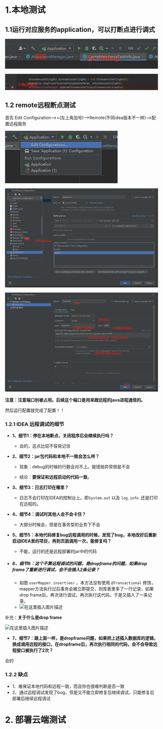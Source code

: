 # 1.本地测试

## 1.1运行对应服务的application，可以打断点进行调式

![image-20220615185625592](img/image-20220615185625592.png)

![image-20220615185828379](img/image-20220615185828379.png)

## 1.2 remote远程断点测试

首先 Edit Configuration-->+(左上角加号)-->Remote(不同idea版本不一样)-->配置远程服务

![image-20220615190221976](img/image-20220615190221976.png)

![image-20220616114438411](img/image-20220616114438411.png)

![image-20220616114702408](img/image-20220616114702408.png)

**注意：注意端口别被占用。后续这个端口是用来跟远程的java进程通信的。**

然后运行配置就完成了配置！！

### 1.2.1 IDEA 远程调试的细节

* **1、细节1：停在本地断点，关闭程序后会继续执行吗？**
  * 会的，这点比较不容易记住

* **2、细节2：jar包代码和本地不一致会怎么样？**

  * 现象：debug的时候的行数会对不上。报错抛异常倒是不会

  * 结论：**要保证和远程启动的代码一致**。

* **3、细节3：日志打印在哪里？**
  * 日志不会打印在IDEA的控制台上。即`System.out` 以及 `log.info `还是打印在远程的。

* **4、细节4：调试时其他人会不会卡住？**
  * 大部分时候会，但是在事务型的业务下不会

* **5、细节5：本地代码修复bug远程调用的时候，发现了bug，本地改好后重新启动IDEA里的项目，再到页面调用一次，能修复吗？**
  * 不能，运行的还是远程部署的jar中的代码

* ##### 6、细节6：这个不算远程调试的问题，是dropframe的问题，如果drop frame了重新进行调试，会不会插入2条记录？

  * 如图 `userMapper.insert(eo)` ，本方法没有使用 `@Transactional` 修饰，mapper方法执行过后事务会被立即提交，则库表里多了一行记录，如果drop frame后，再次进行调试，再次执行这代码，于是又插入了一条记录。
  * ![在这里插入图片描述](https://img-blog.csdnimg.cn/20210507143012281.png?x-oss-process=image/watermark,type_ZmFuZ3poZW5naGVpdGk,shadow_10,text_aHR0cHM6Ly9ibG9nLmNzZG4ubmV0L3c4eTU2Zg==,size_16,color_FFFFFF,t_70)

补充：**关于什么是drop frame**

![在这里插入图片描述](https://img-blog.csdnimg.cn/2021050714353158.png)

* **7、细节7：跟上面一样，是dropframe问题，如果把上述插入数据库的逻辑，换成调用远程的接口，在dropframe后，再次执行相同的代码，会不会导致远程接口被执行了2次？**

会的

### 1.2.2 缺点

* 1、难保证本地代码和远程一致，而且你也很难判断是否一致
* 2、通过远程调试发现了bug，但是又不能立即修复后继续调试，只能修复后部署后继续远程调试

# 2. 部署云端测试



